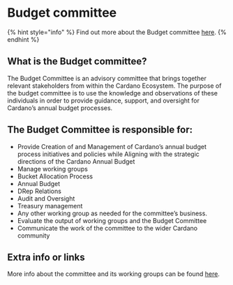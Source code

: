 # Budget committee

{% hint style="info" %}
Find out more about the Budget committee [here](https://app.gitbook.com/o/Prbm1mtkwSsGWSvG1Bfd/s/gsGMUGjBGIwHbN0vrf7v/).
{% endhint %}

## What is the Budget committee?

The Budget Committee is an advisory committee that brings together relevant stakeholders from within the Cardano Ecosystem. The purpose of the budget committee is to use the knowledge and observations of these individuals in order to provide guidance, support, and oversight for Cardano’s annual budget processes.

## The Budget Committee is responsible for: <a href="#the-budget-committee-is-responsible-for" id="the-budget-committee-is-responsible-for"></a>

* Provide Creation of and Management of Cardano’s annual budget process initiatives and policies while Aligning with the strategic directions of the Cardano Annual Budget
* Manage working groups
* Bucket Allocation Process
* Annual Budget
* DRep Relations
* Audit and Oversight
* Treasury management
* Any other working group as needed for the committee’s business.
* Evaluate the output of working groups and the Budget Committee
* Communicate the work of the committee to the wider Cardano community

## Extra info or links

More info about the committee and its working groups can be found [here](https://intersect.gitbook.io/budget-committee/).&#x20;
